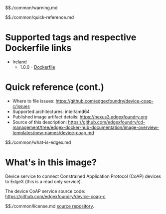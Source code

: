 $$./common/warning.md

$$./common/quick-reference.md

# Supported tags and respective Dockerfile links

- Ireland
    - 1.0.0 - [Dockerfile](https://github.com/edgexfoundry/device-coap-c/blob/v1.0.0/Dockerfile)

# Quick reference (cont.)

- Where to file issues: https://github.com/edgexfoundry/device-coap-c/issues
- Supported architectures: intel/amd64
- Published image artifact details: https://nexus3.edgexfoundry.org
- Source of this description: https://github.com/edgexfoundry/cd-management/tree/edgex-docker-hub-documentation/image-overview-templates/new-names/device-coap.md

$$./common/what-is-edgex.md

# What's in this image?

Device service to connect Constrained Application Protocol (CoAP) devices to EdgeX (this is a read only service).

The device CoAP service source code: <https://github.com/edgexfoundry/device-coap-c>

$$./common/license.md
[source repository](https://github.com/edgexfoundry/device-coap-c/blob/v1.0.0/Attribution.txt).
